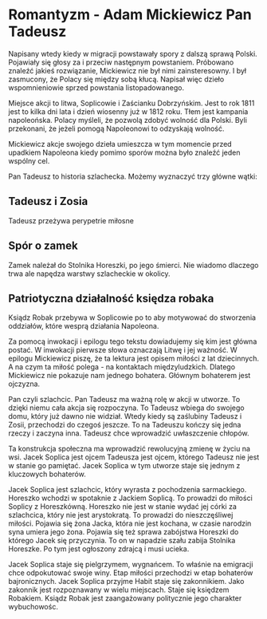 # Romantyzm - Adam Mickiewicz Pan Tadeusz

Napisany wtedy kiedy w migracji powstawały spory z dalszą sprawą Polski. Pojawiały się głosy za i przeciw następnym powstaniem. Próbowano znaleźć jakieś rozwiązanie, Mickiewicz nie był nimi zainsteresowny. I był zasmucony, że Polacy się między sobą kłucą. Napisał więc dzieło wspomnieniowie sprzed powstania listopadowanego.

Miejsce akcji to litwa, Soplicowie i Zaścianku Dobrzyńskim. Jest to rok 1811 jest to kilka dni lata i dzień wiosenny już w 1812 roku. Tłem jest kampania napoleońska. Polacy myśleli, że pozwolą zdobyć wolność dla Polski. Byli przekonani, że jeżeli pomogą Napoleonowi to odzyskają wolność.

Mickiewicz akcje swojego dzieła umieszcza w tym momencie przed upadkiem Napoleona kiedy pomimo sporów można było znaleźć jeden wspólny cel.

Pan Tadeusz to historia szlachecka. Możemy wyznaczyć trzy główne wątki:

## Tadeusz i Zosia

Tadeusz przeżywa perypetrie miłosne 

## Spór o zamek

Zamek należał do Stolnika Horeszki, po jego śmierci. Nie wiadomo dlaczego trwa ale napędza warstwy szlacheckie w okolicy.

## Patriotyczna działalność księdza robaka

Ksiądz Robak przebywa w Soplicowie po to aby motywować do stworzenia oddziałów, które wesprą działania Napoleona.

Za pomocą inwokacji i epilogu tego tekstu dowiadujemy się kim jest główna postać. W inwokacji pierwsze słowa oznaczają Litwę i jej ważność. W epilogu Mickiewicz piszę, że ta lektura jest opisem miłości z lat dziecinnych. A na czym ta miłość polega - na kontaktach międzyludzkich. Dlatego Mickiewicz nie pokazuje nam jednego bohatera. Głównym bohaterem jest ojczyzna.

Pan czyli szlachcic. Pan Tadeusz ma ważną rolę w akcji w utworze. To dzięki niemu cała akcja się rozpoczyna. To Tadeusz wbiega do swojego domu, który już dawno nie widział. Wtedy kiedy są zaślubiny Tadeusz i Zosii, przechodzi do czegoś jeszcze. To na Tadeuszu kończy się jedna rzeczy i zaczyna inna. Tadeusz chce wprowadzić uwłaszczenie chłopów.

Ta konstrukcja społeczna ma wprowadzić rewolucyjną zmienę w życiu na wsi. Jacek Soplica jest ojcem Tadeusza jest ojcem, którego Tadeusz nie jest w stanie go pamiętać. Jacek Soplica w tym utworze staje się jednym z kluczowych bohaterów.

Jacek Soplica jest szlachcic, który wyrasta z pochodzenia sarmackiego. Horeszko wchodzi w spotaknie z Jackiem Soplicą. To prowadzi do miłości Soplicy z Horeszkówną. Horeszko nie jest w stanie wydać jej córki za szlachcica, który nie jest arystokratą. To prowadzi do nieszczęśliwej miłości. Pojawia się żona Jacka, która nie jest kochana, w czasie narodzin syna umiera jego żona. Pojawia się też sprawa zabójstwa Horeszki do którego Jacek się przyczynia. To on w napadzie szału zabija Stolnika Horeszke. Po tym jest ogłoszony zdrajcą i musi ucieka.

Jacek Soplica staje się pielgrzymem, wygnańcem. To właśnie na emigracji chce odpokutować swoje winy. Etap miłości przechodzi w etap bohaterów bajronicznych. Jacek Soplica przyjme Habit staje się zakonnikiem. Jako zakonnik jest rozpoznawany w wielu miejscach. Staje się księdzem Robakiem. Ksiądz Robak jest zaangażowany politycznie jego charakter wybuchowośc.
